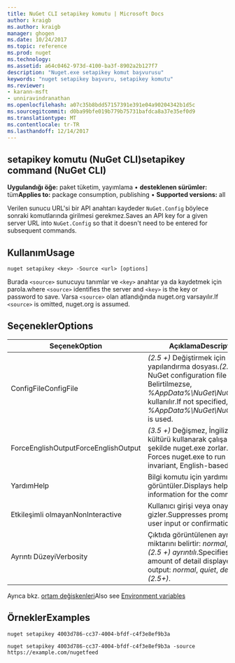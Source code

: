 ```yaml
---
title: NuGet CLI setapikey komutu | Microsoft Docs
author: kraigb
ms.author: kraigb
manager: ghogen
ms.date: 10/24/2017
ms.topic: reference
ms.prod: nuget
ms.technology: 
ms.assetid: a64c0462-973d-4100-ba3f-8902a2b127f7
description: "Nuget.exe setapikey komut başvurusu"
keywords: "nuget setapikey başvuru, setapikey komutu"
ms.reviewer:
- karann-msft
- unniravindranathan
ms.openlocfilehash: a07c35b8bdd57157391e391e04a90204342b1d5c
ms.sourcegitcommit: d0ba99bfe019b779b75731bafdca8a37e35ef0d9
ms.translationtype: MT
ms.contentlocale: tr-TR
ms.lasthandoff: 12/14/2017
---
```

## <a name="setapikey-command-nuget-cli"></a><span data-ttu-id="278ed-104">setapikey komutu (NuGet CLI)</span><span class="sxs-lookup"><span data-stu-id="278ed-104">setapikey command (NuGet CLI)</span></span>

<span data-ttu-id="278ed-105">**Uygulandığı öğe:** paket tüketim, yayımlama &bullet; **desteklenen sürümler:** tüm</span><span class="sxs-lookup"><span data-stu-id="278ed-105">**Applies to:** package consumption, publishing &bullet; **Supported versions:** all</span></span>

<span data-ttu-id="278ed-106">Verilen sunucu URL'si bir API anahtarı kaydeder `NuGet.Config` böylece sonraki komutlarında girilmesi gerekmez.</span><span class="sxs-lookup"><span data-stu-id="278ed-106">Saves an API key for a given server URL into `NuGet.Config` so that it doesn't need to be entered for subsequent commands.</span></span>

## <a name="usage"></a><span data-ttu-id="278ed-107">Kullanım</span><span class="sxs-lookup"><span data-stu-id="278ed-107">Usage</span></span>

```
nuget setapikey <key> -Source <url> [options]
```

<span data-ttu-id="278ed-108">Burada `<source>` sunucuyu tanımlar ve `<key>` anahtar ya da kaydetmek için parola.</span><span class="sxs-lookup"><span data-stu-id="278ed-108">where `<source>` identifies the server and `<key>` is the key or password to save.</span></span> <span data-ttu-id="278ed-109">Varsa `<source>` olan atlandığında nuget.org varsayılır.</span><span class="sxs-lookup"><span data-stu-id="278ed-109">If `<source>` is omitted, nuget.org is assumed.</span></span>

## <a name="options"></a><span data-ttu-id="278ed-110">Seçenekler</span><span class="sxs-lookup"><span data-stu-id="278ed-110">Options</span></span>

| <span data-ttu-id="278ed-111">Seçenek</span><span class="sxs-lookup"><span data-stu-id="278ed-111">Option</span></span> | <span data-ttu-id="278ed-112">Açıklama</span><span class="sxs-lookup"><span data-stu-id="278ed-112">Description</span></span> |
| --- | --- |
| <span data-ttu-id="278ed-113">ConfigFile</span><span class="sxs-lookup"><span data-stu-id="278ed-113">ConfigFile</span></span> | <span data-ttu-id="278ed-114">*(2.5 +)*  Değiştirmek için NuGet yapılandırma dosyası.</span><span class="sxs-lookup"><span data-stu-id="278ed-114">*(2.5+)* The NuGet configuration file to modify.</span></span> <span data-ttu-id="278ed-115">Belirtilmezse, *%AppData%\NuGet\NuGet.Config* kullanılır.</span><span class="sxs-lookup"><span data-stu-id="278ed-115">If not specified, *%AppData%\NuGet\NuGet.Config* is used.</span></span> |
| <span data-ttu-id="278ed-116">ForceEnglishOutput</span><span class="sxs-lookup"><span data-stu-id="278ed-116">ForceEnglishOutput</span></span> | <span data-ttu-id="278ed-117">*(3.5 +)*  Değişmez, İngilizce tabanlı kültürü kullanarak çalışacak şekilde nuget.exe zorlar.</span><span class="sxs-lookup"><span data-stu-id="278ed-117">*(3.5+)* Forces nuget.exe to run using an invariant, English-based culture.</span></span> |
| <span data-ttu-id="278ed-118">Yardım</span><span class="sxs-lookup"><span data-stu-id="278ed-118">Help</span></span> | <span data-ttu-id="278ed-119">Bilgi komutu için yardımı görüntüler.</span><span class="sxs-lookup"><span data-stu-id="278ed-119">Displays help information for the command.</span></span> |
| <span data-ttu-id="278ed-120">Etkileşimli olmayan</span><span class="sxs-lookup"><span data-stu-id="278ed-120">NonInteractive</span></span> | <span data-ttu-id="278ed-121">Kullanıcı girişi veya onayı için ister gizler.</span><span class="sxs-lookup"><span data-stu-id="278ed-121">Suppresses prompts for user input or confirmations.</span></span> |
| <span data-ttu-id="278ed-122">Ayrıntı Düzeyi</span><span class="sxs-lookup"><span data-stu-id="278ed-122">Verbosity</span></span> | <span data-ttu-id="278ed-123">Çıktıda görüntülenen ayrıntı miktarını belirtir: *normal*, *sessiz*, *(2.5 +) ayrıntılı*.</span><span class="sxs-lookup"><span data-stu-id="278ed-123">Specifies the amount of detail displayed in the output: *normal*, *quiet*, *detailed (2.5+)*.</span></span> |

<span data-ttu-id="278ed-124">Ayrıca bkz. [ortam değişkenleri](cli-ref-environment-variables.md)</span><span class="sxs-lookup"><span data-stu-id="278ed-124">Also see [Environment variables](cli-ref-environment-variables.md)</span></span>

## <a name="examples"></a><span data-ttu-id="278ed-125">Örnekler</span><span class="sxs-lookup"><span data-stu-id="278ed-125">Examples</span></span>

```
nuget setapikey 4003d786-cc37-4004-bfdf-c4f3e8ef9b3a

nuget setapikey 4003d786-cc37-4004-bfdf-c4f3e8ef9b3a -source https://example.com/nugetfeed
```
